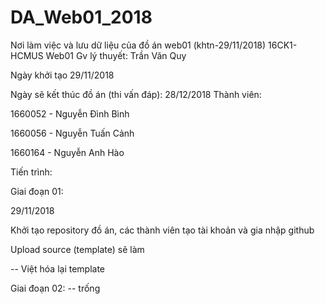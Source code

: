 # DA_Web01_2018
Nơi làm việc và lưu dữ liệu của đồ án web01 (khtn-29/11/2018)
16CK1-HCMUS
Web01
Gv lý thuyết: Trần Văn Quy

Ngày khởi tạo 29/11/2018

Ngày sẽ kết thúc đồ án (thi vấn đáp): 28/12/2018
Thành viên:

1660052 - Nguyễn Đình Bình

1660056 - Nguyễn Tuấn Cảnh

1660164 - Nguyễn Anh Hào

Tiến trình:

Giai đoạn 01:

29/11/2018

Khởi tạo repository đồ án, các thành viên tạo tài khoản và gia nhập github

Upload source (template) sẽ làm

-- Việt hóa lại template


Giai đoạn 02:
-- trống



